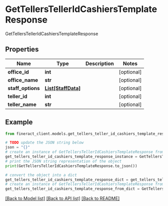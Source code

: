 # GetTellersTellerIdCashiersTemplateResponse

GetTellersTellerIdCashiersTemplateResponse

## Properties

Name | Type | Description | Notes
------------ | ------------- | ------------- | -------------
**office_id** | **int** |  | [optional] 
**office_name** | **str** |  | [optional] 
**staff_options** | [**List[StaffData]**](StaffData.md) |  | [optional] 
**teller_id** | **int** |  | [optional] 
**teller_name** | **str** |  | [optional] 

## Example

```python
from fineract_client.models.get_tellers_teller_id_cashiers_template_response import GetTellersTellerIdCashiersTemplateResponse

# TODO update the JSON string below
json = "{}"
# create an instance of GetTellersTellerIdCashiersTemplateResponse from a JSON string
get_tellers_teller_id_cashiers_template_response_instance = GetTellersTellerIdCashiersTemplateResponse.from_json(json)
# print the JSON string representation of the object
print(GetTellersTellerIdCashiersTemplateResponse.to_json())

# convert the object into a dict
get_tellers_teller_id_cashiers_template_response_dict = get_tellers_teller_id_cashiers_template_response_instance.to_dict()
# create an instance of GetTellersTellerIdCashiersTemplateResponse from a dict
get_tellers_teller_id_cashiers_template_response_from_dict = GetTellersTellerIdCashiersTemplateResponse.from_dict(get_tellers_teller_id_cashiers_template_response_dict)
```
[[Back to Model list]](../README.md#documentation-for-models) [[Back to API list]](../README.md#documentation-for-api-endpoints) [[Back to README]](../README.md)


